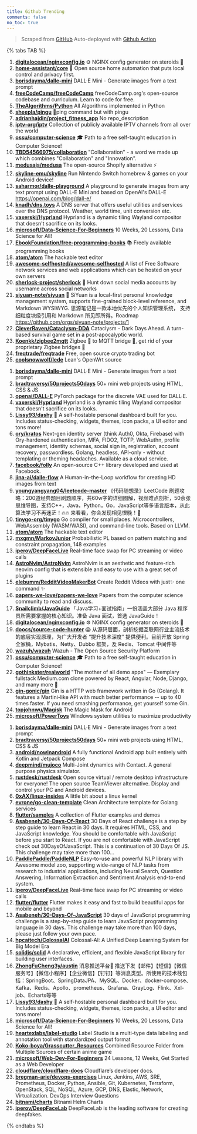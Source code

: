 ```yaml
---
title: Github Trending
comments: false
no_toc: true
---
```


> Scraped from [GitHub](https://github.com/trending)
Auto-deployed with [Github Action](https://docs.github.com/en/actions)

{% tabs TAB %}
<!-- tab Daily -->
1. [**digitalocean/nginxconfig.io**](https://github.com/digitalocean/nginxconfig.io)
⚙️ NGINX config generator on steroids 💉
2. [**home-assistant/core**](https://github.com/home-assistant/core)
🏡 Open source home automation that puts local control and privacy first.
3. [**borisdayma/dalle-mini**](https://github.com/borisdayma/dalle-mini)
DALL·E Mini - Generate images from a text prompt
4. [**freeCodeCamp/freeCodeCamp**](https://github.com/freeCodeCamp/freeCodeCamp)
freeCodeCamp.org's open-source codebase and curriculum. Learn to code for free.
5. [**TheAlgorithms/Python**](https://github.com/TheAlgorithms/Python)
All Algorithms implemented in Python
6. [**sheepla/pingu**](https://github.com/sheepla/pingu)
🐧ping command but with pingu
7. [**adrianhajdin/project_fitness_app**](https://github.com/adrianhajdin/project_fitness_app)
No repo_description
8. [**iptv-org/iptv**](https://github.com/iptv-org/iptv)
Collection of publicly available IPTV channels from all over the world
9. [**ossu/computer-science**](https://github.com/ossu/computer-science)
🎓 Path to a free self-taught education in Computer Science!
10. [**TBD54566975/collaboration**](https://github.com/TBD54566975/collaboration)
"Collaboration" - a word we made up which combines "Collaboration" and "Innovation".
11. [**medusajs/medusa**](https://github.com/medusajs/medusa)
The open-source Shopify alternative ⚡️
12. [**skyline-emu/skyline**](https://github.com/skyline-emu/skyline)
Run Nintendo Switch homebrew & games on your Android device!
13. [**saharmor/dalle-playground**](https://github.com/saharmor/dalle-playground)
A playground to generate images from any text prompt using DALL-E Mini and based on OpenAI's DALL-E https://openai.com/blog/dall-e/
14. [**knadh/dns.toys**](https://github.com/knadh/dns.toys)
A DNS server that offers useful utilities and services over the DNS protocol. Weather, world time, unit conversion etc.
15. [**vaxerski/Hyprland**](https://github.com/vaxerski/Hyprland)
Hyprland is a dynamic tiling Wayland compositor that doesn't sacrifice on its looks.
16. [**microsoft/Data-Science-For-Beginners**](https://github.com/microsoft/Data-Science-For-Beginners)
10 Weeks, 20 Lessons, Data Science for All!
17. [**EbookFoundation/free-programming-books**](https://github.com/EbookFoundation/free-programming-books)
📚 Freely available programming books
18. [**atom/atom**](https://github.com/atom/atom)
The hackable text editor
19. [**awesome-selfhosted/awesome-selfhosted**](https://github.com/awesome-selfhosted/awesome-selfhosted)
A list of Free Software network services and web applications which can be hosted on your own servers
20. [**sherlock-project/sherlock**](https://github.com/sherlock-project/sherlock)
🔎 Hunt down social media accounts by username across social networks
21. [**siyuan-note/siyuan**](https://github.com/siyuan-note/siyuan)
📕 SiYuan is a local-first personal knowledge management system, supports fine-grained block-level reference, and Markdown WYSIWYG. 思源笔记是一款本地优先的个人知识管理系统， 支持细粒度块级引用和 Markdown 所见即所得。Roadmap https://github.com/orgs/siyuan-note/projects/1
22. [**CleverRaven/Cataclysm-DDA**](https://github.com/CleverRaven/Cataclysm-DDA)
Cataclysm - Dark Days Ahead. A turn-based survival game set in a post-apocalyptic world.
23. [**Koenkk/zigbee2mqtt**](https://github.com/Koenkk/zigbee2mqtt)
Zigbee 🐝 to MQTT bridge 🌉, get rid of your proprietary Zigbee bridges 🔨
24. [**freqtrade/freqtrade**](https://github.com/freqtrade/freqtrade)
Free, open source crypto trading bot
25. [**coolsnowwolf/lede**](https://github.com/coolsnowwolf/lede)
Lean's OpenWrt source
<!-- endtab -->
<!-- tab Weekly -->
1. [**borisdayma/dalle-mini**](https://github.com/borisdayma/dalle-mini)
DALL·E Mini - Generate images from a text prompt
2. [**bradtraversy/50projects50days**](https://github.com/bradtraversy/50projects50days)
50+ mini web projects using HTML, CSS & JS
3. [**openai/DALL-E**](https://github.com/openai/DALL-E)
PyTorch package for the discrete VAE used for DALL·E.
4. [**vaxerski/Hyprland**](https://github.com/vaxerski/Hyprland)
Hyprland is a dynamic tiling Wayland compositor that doesn't sacrifice on its looks.
5. [**Lissy93/dashy**](https://github.com/Lissy93/dashy)
🚀 A self-hostable personal dashboard built for you. Includes status-checking, widgets, themes, icon packs, a UI editor and tons more!
6. [**ory/kratos**](https://github.com/ory/kratos)
Next-gen identity server (think Auth0, Okta, Firebase) with Ory-hardened authentication, MFA, FIDO2, TOTP, WebAuthn, profile management, identity schemas, social sign in, registration, account recovery, passwordless. Golang, headless, API-only - without templating or theming headaches. Available as a cloud service.
7. [**facebook/folly**](https://github.com/facebook/folly)
An open-source C++ library developed and used at Facebook.
8. [**jina-ai/dalle-flow**](https://github.com/jina-ai/dalle-flow)
A Human-in-the-Loop workflow for creating HD images from text
9. [**youngyangyang04/leetcode-master**](https://github.com/youngyangyang04/leetcode-master)
《代码随想录》LeetCode 刷题攻略：200道经典题目刷题顺序，共60w字的详细图解，视频难点剖析，50余张思维导图，支持C++，Java，Python，Go，JavaScript等多语言版本，从此算法学习不再迷茫！🔥🔥 来看看，你会发现相见恨晚！🚀
10. [**tinygo-org/tinygo**](https://github.com/tinygo-org/tinygo)
Go compiler for small places. Microcontrollers, WebAssembly (WASM/WASI), and command-line tools. Based on LLVM.
11. [**atom/atom**](https://github.com/atom/atom)
The hackable text editor
12. [**mxgmn/MarkovJunior**](https://github.com/mxgmn/MarkovJunior)
Probabilistic PL based on pattern matching and constraint propagation, 148 examples
13. [**iperov/DeepFaceLive**](https://github.com/iperov/DeepFaceLive)
Real-time face swap for PC streaming or video calls
14. [**AstroNvim/AstroNvim**](https://github.com/AstroNvim/AstroNvim)
AstroNvim is an aesthetic and feature-rich neovim config that is extensible and easy to use with a great set of plugins
15. [**elebumm/RedditVideoMakerBot**](https://github.com/elebumm/RedditVideoMakerBot)
Create Reddit Videos with just✨ one command ✨
16. [**papers-we-love/papers-we-love**](https://github.com/papers-we-love/papers-we-love)
Papers from the computer science community to read and discuss.
17. [**Snailclimb/JavaGuide**](https://github.com/Snailclimb/JavaGuide)
「Java学习+面试指南」一份涵盖大部分 Java 程序员所需要掌握的核心知识。准备 Java 面试，首选 JavaGuide！
18. [**digitalocean/nginxconfig.io**](https://github.com/digitalocean/nginxconfig.io)
⚙️ NGINX config generator on steroids 💉
19. [**doocs/source-code-hunter**](https://github.com/doocs/source-code-hunter)
😱 从源码层面，剖析挖掘互联网行业主流技术的底层实现原理，为广大开发者 “提升技术深度” 提供便利。目前开放 Spring 全家桶，Mybatis、Netty、Dubbo 框架，及 Redis、Tomcat 中间件等
20. [**wazuh/wazuh**](https://github.com/wazuh/wazuh)
Wazuh - The Open Source Security Platform
21. [**ossu/computer-science**](https://github.com/ossu/computer-science)
🎓 Path to a free self-taught education in Computer Science!
22. [**gothinkster/realworld**](https://github.com/gothinkster/realworld)
"The mother of all demo apps" — Exemplary fullstack Medium.com clone powered by React, Angular, Node, Django, and many more 🏅
23. [**gin-gonic/gin**](https://github.com/gin-gonic/gin)
Gin is a HTTP web framework written in Go (Golang). It features a Martini-like API with much better performance -- up to 40 times faster. If you need smashing performance, get yourself some Gin.
24. [**topjohnwu/Magisk**](https://github.com/topjohnwu/Magisk)
The Magic Mask for Android
25. [**microsoft/PowerToys**](https://github.com/microsoft/PowerToys)
Windows system utilities to maximize productivity
<!-- endtab -->
<!-- tab Monthly -->
1. [**borisdayma/dalle-mini**](https://github.com/borisdayma/dalle-mini)
DALL·E Mini - Generate images from a text prompt
2. [**bradtraversy/50projects50days**](https://github.com/bradtraversy/50projects50days)
50+ mini web projects using HTML, CSS & JS
3. [**android/nowinandroid**](https://github.com/android/nowinandroid)
A fully functional Android app built entirely with Kotlin and Jetpack Compose
4. [**deepmind/mujoco**](https://github.com/deepmind/mujoco)
Multi-Joint dynamics with Contact. A general purpose physics simulator.
5. [**rustdesk/rustdesk**](https://github.com/rustdesk/rustdesk)
Open source virtual / remote desktop infrastructure for everyone! The open source TeamViewer alternative. Display and control your PC and Android devices.
6. [**0xAX/linux-insides**](https://github.com/0xAX/linux-insides)
A little bit about a linux kernel
7. [**evrone/go-clean-template**](https://github.com/evrone/go-clean-template)
Clean Architecture template for Golang services
8. [**flutter/samples**](https://github.com/flutter/samples)
A collection of Flutter examples and demos
9. [**Asabeneh/30-Days-Of-React**](https://github.com/Asabeneh/30-Days-Of-React)
30 Days of React challenge is a step by step guide to learn React in 30 days. It requires HTML, CSS, and JavaScript knowledge. You should be comfortable with JavaScript before you start to React. If you are not comfortable with JavaScript check out 30DaysOfJavaScript. This is a continuation of 30 Days Of JS. This challenge may take more than 100…
10. [**PaddlePaddle/PaddleNLP**](https://github.com/PaddlePaddle/PaddleNLP)
Easy-to-use and powerful NLP library with Awesome model zoo, supporting wide-range of NLP tasks from research to industrial applications, including Neural Search, Question Answering, Information Extraction and Sentiment Analysis end-to-end system.
11. [**iperov/DeepFaceLive**](https://github.com/iperov/DeepFaceLive)
Real-time face swap for PC streaming or video calls
12. [**flutter/flutter**](https://github.com/flutter/flutter)
Flutter makes it easy and fast to build beautiful apps for mobile and beyond
13. [**Asabeneh/30-Days-Of-JavaScript**](https://github.com/Asabeneh/30-Days-Of-JavaScript)
30 days of JavaScript programming challenge is a step-by-step guide to learn JavaScript programming language in 30 days. This challenge may take more than 100 days, please just follow your own pace.
14. [**hpcaitech/ColossalAI**](https://github.com/hpcaitech/ColossalAI)
Colossal-AI: A Unified Deep Learning System for Big Model Era
15. [**solidjs/solid**](https://github.com/solidjs/solid)
A declarative, efficient, and flexible JavaScript library for building user interfaces.
16. [**ZhongFuCheng3y/austin**](https://github.com/ZhongFuCheng3y/austin)
消息推送平台📝 推送下发【邮件】【短信】【微信服务号】【微信小程序】【企业微信】【钉钉】等消息类型。所使用的技术栈包括：SpringBoot、SpringDataJPA、MySQL、Docker、docker-compose、Kafka、Redis、Apollo、prometheus、Grafana、GrayLog、Flink、Xxl-job、Echarts等等
17. [**Lissy93/dashy**](https://github.com/Lissy93/dashy)
🚀 A self-hostable personal dashboard built for you. Includes status-checking, widgets, themes, icon packs, a UI editor and tons more!
18. [**microsoft/Data-Science-For-Beginners**](https://github.com/microsoft/Data-Science-For-Beginners)
10 Weeks, 20 Lessons, Data Science for All!
19. [**heartexlabs/label-studio**](https://github.com/heartexlabs/label-studio)
Label Studio is a multi-type data labeling and annotation tool with standardized output format
20. [**Koko-boya/Grasscutter_Resources**](https://github.com/Koko-boya/Grasscutter_Resources)
Combined Resource Folder from Multiple Sources of certain anime game
21. [**microsoft/Web-Dev-For-Beginners**](https://github.com/microsoft/Web-Dev-For-Beginners)
24 Lessons, 12 Weeks, Get Started as a Web Developer
22. [**cloudflare/cloudflare-docs**](https://github.com/cloudflare/cloudflare-docs)
Cloudflare’s developer docs.
23. [**bregman-arie/devops-exercises**](https://github.com/bregman-arie/devops-exercises)
Linux, Jenkins, AWS, SRE, Prometheus, Docker, Python, Ansible, Git, Kubernetes, Terraform, OpenStack, SQL, NoSQL, Azure, GCP, DNS, Elastic, Network, Virtualization. DevOps Interview Questions
24. [**bitnami/charts**](https://github.com/bitnami/charts)
Bitnami Helm Charts
25. [**iperov/DeepFaceLab**](https://github.com/iperov/DeepFaceLab)
DeepFaceLab is the leading software for creating deepfakes.
<!-- endtab -->
{% endtabs %}
